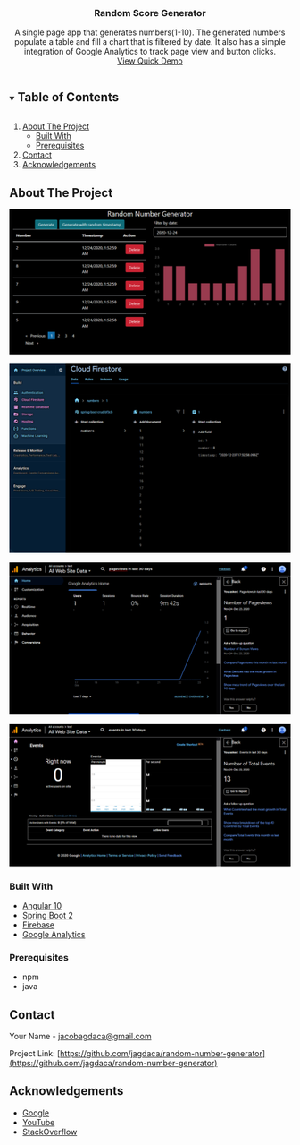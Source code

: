 
<br />
<p align="center">

  <h3 align="center">Random Score Generator</h3>

  <p align="center">
    A single page app that generates numbers(1-10). The generated numbers populate a table and fill a chart that is filtered by date. It also has a simple integration of Google Analytics to track page view and button clicks.
    <br />
    <a href="https://youtu.be/fXIFXBLsZwE ">View Quick Demo</a>
  </p>
</p>



<!-- TABLE OF CONTENTS -->
<details open="open">
  <summary><h2 style="display: inline-block">Table of Contents</h2></summary>
  <ol>
    <li>
      <a href="#about-the-project">About The Project</a>
      <ul>
        <li><a href="#built-with">Built With</a></li>
        <li><a href="#prerequisites">Prerequisites</a></li>
      </ul>
    </li>
    <li><a href="#contact">Contact</a></li>
    <li><a href="#acknowledgements">Acknowledgements</a></li>
  </ol>
</details>



<!-- ABOUT THE PROJECT -->
## About The Project

![ui-screenshot](https://github.com/jagdaca/random-number-generator/blob/main/blob/ui.png?raw=true)

![firebase-screenshot](https://github.com/jagdaca/random-number-generator/blob/main/blob/firebase.png?raw=true)

![ga-pageviews-screenshot](https://github.com/jagdaca/random-number-generator/blob/main/blob/GA-pageviews.png?raw=true)

![ga-events-screenshot](https://github.com/jagdaca/random-number-generator/blob/main/blob/GA-events.png?raw=true)


### Built With

* [Angular 10](https://angular.io/)
* [Spring Boot 2](https://spring.io/projects/spring-boot)
* [Firebase](https://firebase.google.com/)
* [Google Analytics](https://analytics.google.com/analytics/web/#/)

### Prerequisites

* npm
* java



<!-- CONTACT -->
## Contact

Your Name - jacobagdaca@gmail.com

Project Link: [https://github.com/jagdaca/random-number-generator](https://github.com/jagdaca/random-number-generator)



<!-- ACKNOWLEDGEMENTS -->
## Acknowledgements

* [Google](https://www.google.com/)
* [YouTube](https://www.youtube.com/watch?v=dQw4w9WgXcQ&ab_channel=RickAstleyVEVO)
* [StackOverflow](https://stackoverflow.com/search?q=how+to+program&s=8d10fbde-eda2-44e2-9f47-c211996d723e)






<!-- MARKDOWN LINKS & IMAGES -->
<!-- https://www.markdownguide.org/basic-syntax/#reference-style-links -->
[contributors-shield]: https://img.shields.io/github/contributors/github_username/repo.svg?style=for-the-badge
